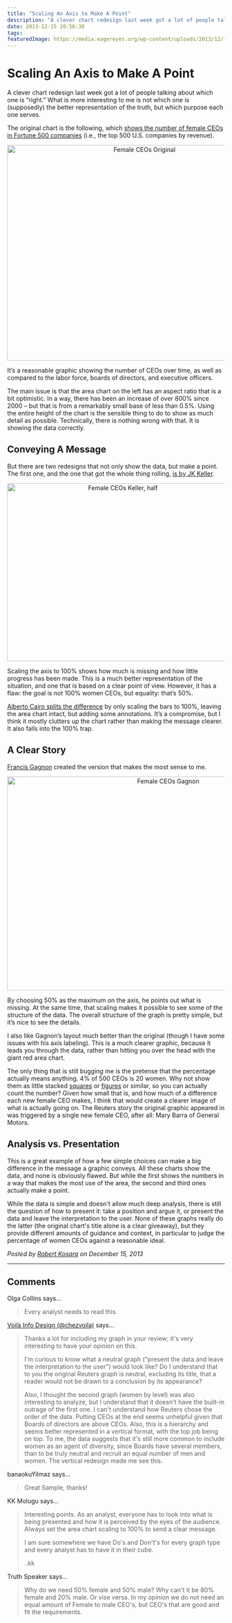 ```yaml
---
title: "Scaling An Axis to Make A Point"
description: "A clever chart redesign last week got a lot of people talking about which one is “right.” What is more interesting to me is not which one is (supposedly) the better representation of the truth, but which purpose each one serves."
date: 2013-12-15 20:56:30
tags: 
featuredImage: https://media.eagereyes.org/wp-content/uploads/2013/12/female-ceos-keller.jpg
---
```


# Scaling An Axis to Make A Point

A clever chart redesign last week got a lot of people talking about which one is “right.” What is more interesting to me is not which one is (supposedly) the better representation of the truth, but which purpose each one serves.

The original chart is the following, which <a href="http://blogs.reuters.com/data-dive/2013/12/10/gms-new-ceo-is-another-small-crack-in-the-glass-ceiling/">shows the number of female CEOs in Fortune 500 companies</a> (i.e., the top 500 U.S. companies by revenue).

<p align="center"><img class="aligncenter size-full wp-image-2862" alt="Female CEOs Original" src="https://media.eagereyes.org/wp-content/uploads/2013/12/female-ceos-original.jpg" width="620" height="499" /></p>

It’s a reasonable graphic showing the number of CEOs over time, as well as compared to the labor force, boards of directors, and executive officers.

The main issue is that the area chart on the left has an aspect ratio that is a bit optimistic. In a way, there has been an increase of over 800% since 2000 – but that is from a remarkably small base of less than 0.5%. Using the entire height of the chart is the sensible thing to do to show as much detail as possible. Technically, there is nothing wrong with that. It is showing the data correctly.

## Conveying A Message

But there are two redesigns that not only show the data, but make a point. The first one, and the one that got the whole thing rolling, <a href="https://twitter.com/jk_keller/status/410498080765919232/">is by JK Keller</a>.

<p align="center"><img class="aligncenter size-full wp-image-2861" alt="Female CEOs Keller, half" src="https://media.eagereyes.org/wp-content/uploads/2013/12/female-ceos-keller-half.jpg" width="520" height="412" /></p>

Scaling the axis to 100% shows how much is missing and how little progress has been made. This is a much better representation of the situation, and one that is based on a clear point of view. However, it has a flaw: the goal is not 100% women CEOs, but equality: that’s 50%.

<a href="http://www.thefunctionalart.com/2013/12/discussing-infographic-by-reuters.html">Alberto Cairo splits the difference</a> by only scaling the bars to 100%, leaving the area chart intact, but adding some annotations. It’s a compromise, but I think it mostly clutters up the chart rather than making the message clearer. It also falls into the 100% trap.

## A Clear Story

<a href="http://www.chezvoila.com/blog/glass-ceiling">Francis Gagnon</a> created the version that makes the most sense to me.

<p align="center"><img class="aligncenter size-medium wp-image-2859" alt="Female CEOs Gagnon" src="https://media.eagereyes.org/wp-content/uploads/2013/12/female-ceos-gagnon.png" width="730" height="495" /></p>

By choosing 50% as the maximum on the axis, he points out what is missing. At the same time, that scaling makes it possible to see some of the structure of the data. The overall structure of the graph is pretty simple, but it’s nice to see the details.

I also like Gagnon’s layout much better than the original (though I have some issues with his axis labeling). This is a much clearer graphic, because it leads you through the data, rather than hitting you over the head with the giant red area chart.

The only thing that is still bugging me is the pretense that the percentage actually means anything. 4% of 500 CEOs is 20 women. Why not show them as little stacked <a title="Women in IT – Squaring the Pie?" href="/techniques/square-pie-charts">squares</a> or <a title="The ISOTYPE" href="/techniques/isotype">figures</a> or similar, so you can actually count the number? Given how small that is, and how much of a difference each new female CEO makes, I think that would create a clearer image of what is actually going on. The Reuters story the original graphic appeared in was triggered by a single new female CEO, after all: Mary Barra of General Motors.

## Analysis vs. Presentation

This is a great example of how a few simple choices can make a big difference in the message a graphic conveys. All these charts show the data, and none is obviously flawed. But while the first shows the numbers in a way that makes the most use of the area, the second and third ones actually make a point.

While the data is simple and doesn't allow much deep analysis, there is still the question of how to present it: take a position and argue it, or present the data and leave the interpretation to the user. None of these graphs really do the latter (the original chart's title alone is a clear giveaway), but they provide different amounts of guidance and context, in particular to judge the percentage of women CEOs against a reasonable ideal.


_Posted by <a href="/about">Robert Kosara</a> on December 15, 2013_


<aside class="comments">

---
## Comments

Olga Collins says…
>	Every analyst needs to read this.

<a href="http://twitter.com/chezvoila" rel="nofollow noopener" target="_blank">Voilà Info Design (@chezvoila)</a> says…
>	Thanks a lot for including my graph in your review; it's very interesting to have your opinion on this.
>	
>	I'm curious to know what a neutral graph ("present the data and leave the interpretation to the user") would look like? Do I understand that to you the original Reuters graph is neutral, excluding its title, that a reader would not be drawn to a conclusion by its appearance?
>	
>	Also, I thought the second graph (women by level) was also interesting to analyze, but I understand that it doesn't have the built-in outrage of the first one. I can't understand how Reuters chose the order of the data. Putting CEOs at the end seems unhelpful given that Boards of directors are above CEOs. Also, this is a hierarchy and seems better represented in a vertical format, with the top job being on top. To me, the data suggests that it's still more common to include women as an agent of diversity, since Boards have several members, than to be truly neutral and recruit an equal number of men and women. The vertical redesign made me see this.

banaokuYilmaz says…
>	Great Sample, thanks!

KK Molugu says…
>	Interesting points. As an analyst, everyone has to look into what is being presented and how it is perceived by the eyes of the audience. Always set the area chart scaling to 100% to send a clear message.
>	
>	I am sure somewhere we have Do's and Don't's for every graph type and every analyst has to have it in their cube.
>	
>	..kk

Truth Speaker says…
>	Why do we need 50% female and 50% male? Why can't it be 80% female and 20% male. Or vise versa. In my opinion we do not need an equal amount of Female to male CEO's, but CEO's that are good and fit the requirements.

</aside>

